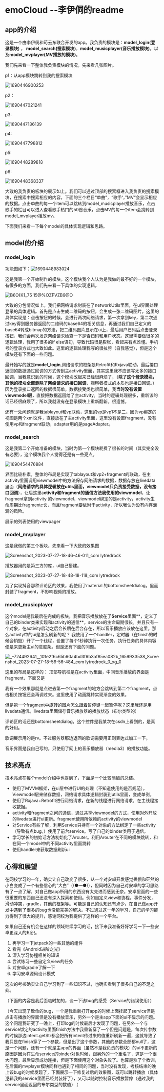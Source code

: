 # emoCloud  --李伊侗的readme

## app的介绍

这是一个由李伊侗和苟云东联合开发的app。我负责的模块是：**model_login(登录模块)** ， **model_search(搜索模块)**，**model_musicplayer(音乐播放模块)**，以及**model_mvplayer(MV播放的模块)**。

我们先来看一下整体我负责模块的情况，先来看几张图片。

p1：从app模块跳转到我的搜索模块

![1690446900253](https://github.com/lytMoon/emoCloud/assets/117186626/350df4fb-1a15-433f-94ae-758bd413148f)


p2：

![1690447021241](https://github.com/lytMoon/emoCloud/assets/117186626/f39435db-5bd5-4c01-a8b8-5ffd712d4369)




p3:


![1690447136139](https://github.com/lytMoon/emoCloud/assets/117186626/ac376206-7553-46ff-8edb-05c262c17be2)


p4:

![1690447798812](https://github.com/lytMoon/emoCloud/assets/117186626/00434cbd-052f-4b5a-ae76-d28433e261ce)


p5:

![1690448289818](https://github.com/lytMoon/emoCloud/assets/117186626/7f299572-cbc2-4bec-b58a-7546ad9084ab)



p6:



![1690448368337](https://github.com/lytMoon/emoCloud/assets/117186626/94785b01-998e-436d-94d0-8534e896858d)



大致的我负责的板块的展示如上。我们可以通过顶部的搜索框进入我负责的搜索模块，在搜索中搜索相应的内容，下面的三个栏目“单曲”，“歌手‘，”MV“会显示相应的数据。点击单曲的每一个item可以跳转到model_musicplayer播放音乐，点击歌手的栏目可以进入查看歌手热门的50首音乐，点击MV的每一个item会跳转到model_mvplayer播放mv。

下面我们来看一下每个model的具体实现逻辑和思路。

## model的介绍

### model_login

功能图如下：![1690448983024](https://github.com/lytMoon/emoCloud/assets/117186626/68726990-92cc-4a94-b072-a2d54a3ebb72)



这是我第一个开始制作的模块。这个模块我个人认为是我做的最不好的一个模块，有很多的方面，我们先来看一下具体的实现逻辑。

![B6O{K1_75 15@%OZFVZB6@O](https://github.com/lytMoon/emoCloud/assets/117186626/dcbf7114-abbc-4f2c-9fe9-656b1080776c)


大致的分包情况如上。我们把网络请求封装在了networkUtils里面，在ui界面处理登录的具体逻辑。首先是点击生成二维码的按钮，会生成一张二维码图片，这里的具体实现是：点击按钮的时候，会进行两次网络请求，第一次拿到key，第二次通过key得到服务器返回的二维码的base64的相关信息，再通过我们自己定义的base64转成bitmap的方法，把二维码图片显示在ui上，最后用户扫码后点击登录按钮，我们会再次发送网络请求检查一下是否扫码和用户状态。这里需要做很多的逻辑处理，我用了很多的if else语句，导致代码很是膨胀，看起来有点难懂。手机号的登录方式也大致如此。这里的逻辑处理我写的很拉胯（自我感觉），但是这个模块还有下面的一些问题。

最开始写的就是**model_login**,网络请求的框架是Retrofit和Rxjava联动，最后接口返回的数据通过回调的方式传到主activity里面，其实这里我不应该写太多的接口回调，当我意识到的时候，这个模块改起来已经很麻烦了，（**除了这个登录模块，其他的模块全部删除了网络请求的接口回调**，观察者模式的本质也是接口回调。）因为登录接口返回的数据很简单，数据接受类也很简单，我**当时没有设置viewmodel层**，直接把数据返回给了主activity。当时的逻辑处理很多，重新该的话已经很麻烦了，所以我就没有在登录模块上重新翻新。很遗憾。

还有一处问题就是我tablayout和vp联动，这里的vp是vp1不是二，因为vp绑定的视图是两个xml文件，直接放在了主activity里面，这里没有设置fragment，没有使用vp和fragment联动，adapter用的是pageAdapter。

### model_search

这是我第二个开始准备的模块，当时为第一个模块耗费了很长的时间（其实完全没有必要），这个模块我个人觉得还是有一些亮点。



![1690454476884](https://github.com/lytMoon/emoCloud/assets/117186626/f10f72d7-2e18-4afe-9272-fbbfd58a49fe)



界面比较朴素，整体的布局是实现了tablayout和vp2+fragment的联动，在主activity里面调用viewmodel中的方法保存网络请求的数据，数据存放在livedata里面（**网络请求的具体逻辑放在utils里面，viewmodel只负责接受数据，没有接口回调**），让后这里a**ctivity和fragment的通信方法我使用的viewmodel**，让fragment拿到activity 的viewmodel，viewmodel绑定的是activity，activity生命周期比fragmentc长，而且fragment要依附于activity，所以我认为没有内存泄漏的风险。

展示的列表使用的viewpager

### model_mvplayer

这是我做的第三个板块，先来看一下大致的效果图





![Screenshot_2023-07-27-18-46-46-011_com lytredrock](https://github.com/lytMoon/emoCloud/assets/117186626/0faf804d-772e-4e3d-9932-a654f4af8723)


播放器用的是第三方的库，ui自己搭建。

![Screenshot_2023-07-27-18-48-18-118_com lytredrock](https://github.com/lytMoon/emoCloud/assets/117186626/8256c22a-3de6-470a-b2dc-b9ac4d2425a8)

为了实现抖音那种评论区的效果，我使用了material 的bottomsheetdialog。里面封装了fragment，不影响视频的播放。

### model_musicplayer

这个model是我最后在完成的板块，我把音乐播放放在了**Service**里面**，定义了自己的binder类来实现和activity的通信**，service的生命周期很长，并且只有一个对象，在activity启动之后会长期在后台存在，所以音乐播放应该放在这里。那么activity中的ui是怎么刷新的呢？
我使用了一个handler，定时器（在finish的时候会销毁）开了一个线程，设置了每个1秒钟执行一次任务，执行任务的具体内容便是来更新主ui的进度条。但是还有下面的问题。



![_-724492641__101e2f6c65b60a4bd3f6b3af85ea082b_1659933538_Screenshot_2023-07-27-18-56-56-484_com lytredrock_0_xg_0](https://github.com/lytMoon/emoCloud/assets/117186626/713ba6f4-2ac0-4618-a63d-a60f1064c6bf)

这里的布局是这样的：
顶部导航栏是在activity里面，中间音乐播放的界面是fragment，下面又是

我有一个效果那就是点进去第一个fragment的地方会跳转到第二个fragment，点击相关按钮还会再调过来。这里使用了动画跳转实现渐变的效果。

但是第一个fragment中旋转的图片怎么跟着暂停键一起暂停呢？这里我还是用livedata通信。livedata里面储存音乐播放器的播放状态（布尔类型的）

评论区的话还是bottomsheetdialog，这个控件是我某次在csdn上看到的，是真的好用。

歌词展示用的是rv。不过服务器那边返回的歌词需要用正则表达式加工一下。

音乐界面是我自己写的，只使用了网上的音乐播放器（media3）的播放功能。

## 技术亮点

技术亮点在每个model介绍中也提到了，下面是一个比较简陋的总结。

- 使用了MVVM框架，在ui层中进行UI的处理（不知道使用的是否规范），Viewmodel层来储存数据，网络请求具体逻辑封装到utils里面，变成单例。
- 使用了Rxjava+Retrofit进行网络请求，在新的线程进行网络请求，在主线程接收数据。
- activity和fragment之间的通信，通过共享viewmodel的方式，使用对外开放的livedata进行ui更新。fragment使用所依赖的activity的viewmodel
- 对Service有些了解，利用Service只持有一个对象的方法绑定了一些activity（导致有点bug。）使用了前台service。写了自己的binder类用于通信。
- 学习学长的初始话方法初始化了Arouter。利用Arouter在不同的模块跳转，和在同一个model中的不同activity里面跳转
- 使用handler来获取数据刷新ui



## 心得和展望

在网校学习的一年，确实让自己改变了很多，从一个对安卓开发感觉畏惧和茫然的小白变成了一个有些信心的“大白”（(●—●)），但同时因为自己对安卓的学习思路有了一点了解，对自己做app所用的东西没有太先进而感到无奈。安卓里面的一些很重要的东西自己还没有深入探索和使用。例如自定义view和协程，事件分发，滑动冲突，gradle，其他的框架等。可能是自己的认知还有点少，在自己做app开发中遇到了很多的bug也没能完美的解决。不过通过这一年的学习，自己的学习能力得到了很大的提升，感谢网校为我提供了这样的一个平台。

如果自己还有机会在这样的领域继续学习的话，接下来我准备好好学习一下一些安卓更深入的知识。

1. 再学习一下jetpack的一些其他的组件
2. 看完《Android进阶之光》
3. 深入学习协程相关的知识
4. 尝试练习一些自定义view的任务
5. 对安卓gradle了解一下
6. 学习安卓源码设计模式



这次的考核确实让自己学习到了一些知识不过，也确实看到了很多自己的不足之处。





（下面的内容是我后面临时加的，谈一下该bug的感受（Service的错误使用））

（今天出现了致命的bug，一个是我重新打开app的时候上面挂起了service但是点击有播放的界面但是没有播放音乐，另外一个是主app下面的ui不显示的问题。这个问题我研究了一晚上，打印log的时候最后才发现了问题，在另外一个与service绑定的activity里面finish方法中我重新穿了一个但是问题是，每次传参数的时候那边intent.getStr都会把所有intent传过来的值重新刷新一遍，这就导致了我只是在finish穿了一个参数，但是出了这个参数，其他的参数全部都null了，这是一个问题，还有一个就是主app的界面（虽然不是我负责的模块）的ui不更新的原因是因为在生命service的binder对象时候，跟另外的一个重名了，这是一个很大问题，最后显示成功连接，但是下面使用这个对象失败了。也算是涨了个教训，在后面的mvplayer模块同样也遇到了相同的问题，当时没有发现，考核结束的晚上该bug的时候发现了，下面展示一下修复过后的效果图，既可以跳转播放（具体逻辑我的service里面已经封装好了），又可以随时控制音乐播放暂停（通过我的service里面返回的布尔类型的数值）   ）
